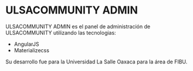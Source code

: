 ULSACOMMUNITY ADMIN
=====================
ULSACOMMUNITY ADMIN es el panel de administración de ULSACOMMUNITY utilizando las tecnologias:
- AngularJS
- Materializecss

Su desarrollo fue para la Universidad La Salle Oaxaca para la área de FIBU.
